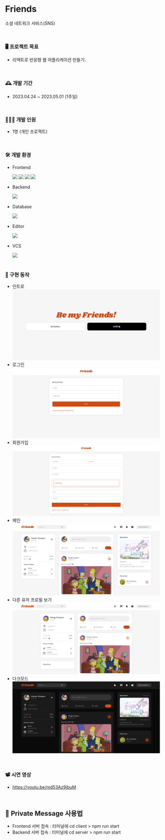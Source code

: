 # Friends
소셜 네트워크 서비스(SNS)

<br>

### 🖥️ 프로젝트 목표
- 리액트로 반응형 웹 어플리케이션 만들기.

<br>

### 🕰️ 개발 기간
- 2023.04.24 ~ 2023.05.01 (1주일)

<br>

### 👩🏻‍💻 개발 인원
- 1명 (개인 프로젝트)

<br>

### 🛠️ 개발 환경
- <div>Frontend </div>
&nbsp;&nbsp;&nbsp;&nbsp;&nbsp;
<img src="https://img.shields.io/badge/HTML-black?style=flat&logo=html5&logoColor=#E34F26"/>
<img src="https://img.shields.io/badge/CSS-black?style=flat&logo=css3&logoColor=blue"/>
<img src="https://img.shields.io/badge/JavaScript-black?style=flat&logo=JavaScript&logoColor=yellow"/>
<img src="https://img.shields.io/badge/React-black?style=flat&logo=react&logoColor=blue"/>

- <div>Backend </div>
&nbsp;&nbsp;&nbsp;&nbsp;&nbsp;
<img src="https://img.shields.io/badge/Node.js-gray?style=flat&logo=node.JS&logoColor=#339933"/>

- <div>Database </div>
&nbsp;&nbsp;&nbsp;&nbsp;&nbsp;
<img src="https://img.shields.io/badge/MongoDB-gray?style=flat&logo=mongoDB&logoColor=#47A248"/>

- <div>Editor </div>
&nbsp;&nbsp;&nbsp;&nbsp;&nbsp;
<img src="https://img.shields.io/badge/VS Code-blue?style=flat&logo=visual studio&logoColor=darkblue"/>

- <div>VCS</div>
&nbsp;&nbsp;&nbsp;&nbsp;&nbsp;
<img src="https://img.shields.io/badge/Github-purple?style=flat&logo=github&logoColor=black"/>
<br><br>

### 🔎 구현 동작
- 인트로
![Login](./img/intro.png)
- 로그인
![Login](./img/login.png)
- 회원가입
![Register](./img/register.png)
- 메인
![Main](./img/main.jpg)
- 다른 유저 프로필 보기
![OtherUser](./img/other_user.jpg)
- 다크모드
![Dark](./img/dark.jpg)

<br>

### 📽️ 시연 영상
- https://youtu.be/md53Az9ibuM

<br>

## 📑 Private Message 사용법
- Frontend 서버 접속 : 터미널에 cd client > npm run start
- Backend 서버 접속 : 터미널에 cd server > npm run start
